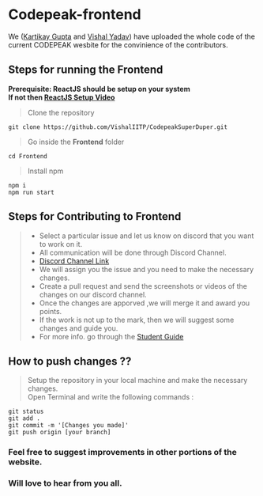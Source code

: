 # Codepeak-frontend
We ([Kartikay Gupta](https://github.com/KartuzGupta) and [Vishal Yadav](https://github.com/VishalIITP)) have uploaded the whole code of the current CODEPEAK wesbite for the convinience of the contributors.
## Steps for running the Frontend
**Prerequisite: ReactJS should be setup on your system**<br>
**If not then [ReactJS Setup Video](https://youtu.be/-mJFZp84TIY)**<br>
>Clone the repository <br>
```
git clone https://github.com/VishalIITP/CodepeakSuperDuper.git
```
>Go inside the **Frontend** folder<br>
```
cd Frontend
```
>Install npm <br>
```
npm i
npm run start
```
## Steps for Contributing to Frontend
> - Select a particular issue and let us know on discord that you want to work on it. <br>
> - All communication will be done through Discord Channel.  <br>
> - [Discord Channel Link](https://discord.gg/xhQ9N9Z3jc) <br>
> - We will assign you the issue and you need to make the necessary changes. <br>
> - Create a pull request and send the screenshots or videos of the changes on our discord channel. <br>
> - Once the changes are apporved ,we will merge it and award you points. <br>
> - If the work is not up to the mark, then we will suggest some changes and guide you. <br>
> - For more info. go through the [Student Guide](https://bit.ly/3c9UkPA) <br>
 
## How to push changes ??
>Setup the repository in your local machine and make the necessary changes. <br>
>Open Terminal and write the following commands : <br>
```
git status
git add .
git commit -m '[Changes you made]'
git push origin [your branch]
```

### Feel free to suggest improvements in other portions of the website.
### Will love to hear from you all.